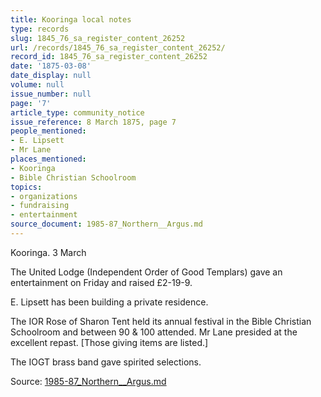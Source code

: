 ```yaml
---
title: Kooringa local notes
type: records
slug: 1845_76_sa_register_content_26252
url: /records/1845_76_sa_register_content_26252/
record_id: 1845_76_sa_register_content_26252
date: '1875-03-08'
date_display: null
volume: null
issue_number: null
page: '7'
article_type: community_notice
issue_reference: 8 March 1875, page 7
people_mentioned:
- E. Lipsett
- Mr Lane
places_mentioned:
- Kooringa
- Bible Christian Schoolroom
topics:
- organizations
- fundraising
- entertainment
source_document: 1985-87_Northern__Argus.md
---
```


Kooringa.  3 March

The United Lodge (Independent Order of Good Templars) gave an entertainment on Friday and raised £2-19-9.

E. Lipsett has been building a private residence.

The IOR Rose of Sharon Tent held its annual festival in the Bible Christian Schoolroom and between 90 & 100 attended.  Mr Lane presided at the excellent repast.  [Those giving items are listed.]

The IOGT brass band gave spirited selections.

Source: [1985-87_Northern__Argus.md](/downloads/markdown/1985-87_Northern__Argus.md)
